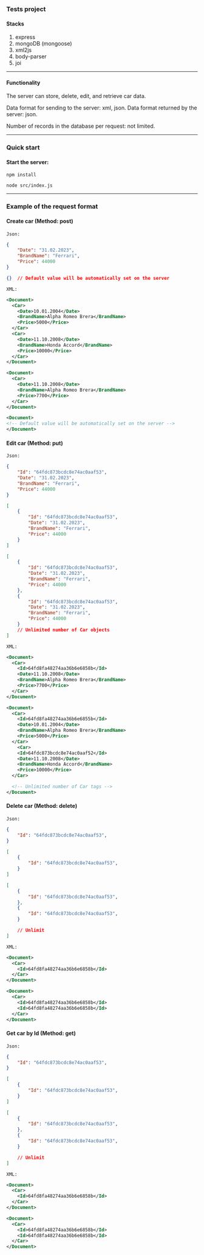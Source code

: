 ### Tests project

#### Stacks

1. express
2. mongoDB (mongoose)
3. xml2js
4. body-parser
5. joi

---

#### Functionality

The server can store, delete, edit, and retrieve car data.

Data format for sending to the server: xml, json.
Data format returned by the server: json.

Number of records in the database per request: not limited.

---

### Quick start

#### Start the server:

```JS
npm install
```

```JS
node src/index.js
```

---

### Example of the request format

#### Create car (Method: post)

`Json:`

```JSON
{
    "Date": "31.02.2023",
    "BrandName": "Ferrari",
    "Price": 44000
}
```

```JSON
{}  // Default value will be automatically set on the server
```

`XML:`

```XML
<Document>
  <Car>
    <Date>10.01.2004</Date>
    <BrandName>Alpha Romeo Brera</BrandName>
    <Price>5000</Price>
  </Car>
  <Car>
    <Date>11.10.2008</Date>
    <BrandName>Honda Accord</BrandName>
    <Price>10000</Price>
  </Car>
</Document>
```

```XML
<Document>
  <Car>
    <Date>11.10.2008</Date>
    <BrandName>Alpha Romeo Brera</BrandName>
    <Price>7700</Price>
  </Car>
</Document>
```

```XML
<Document>
<!-- Default value will be automatically set on the server -->
</Document>
```

#### Edit car (Method: put)

`Json:`

```JSON
{
    "Id": "64fdc873bcdc8e74ac0aaf53",
    "Date": "31.02.2023",
    "BrandName": "Ferrari",
    "Price": 44000
}
```

```JSON
[
    {
        "Id": "64fdc873bcdc8e74ac0aaf53",
        "Date": "31.02.2023",
        "BrandName": "Ferrari",
        "Price": 44000
    }
]
```

```JSON
[
    {
        "Id": "64fdc873bcdc8e74ac0aaf53",
        "Date": "31.02.2023",
        "BrandName": "Ferrari",
        "Price": 44000
    },
    {
        "Id": "64fdc873bcdc8e74ac0aaf53",
        "Date": "31.02.2023",
        "BrandName": "Ferrari",
        "Price": 44000
    }
    // Unlimited number of Car objects
]
```

`XML:`

```XML
<Document>
  <Car>
    <Id>64fd8fa48274aa36b6e6858b</Id>
    <Date>11.10.2008</Date>
    <BrandName>Alpha Romeo Brera</BrandName>
    <Price>7700</Price>
  </Car>
</Document>
```

```XML
<Document>
  <Car>
    <Id>64fd8fa48274aa36b6e6855b</Id>
    <Date>10.01.2004</Date>
    <BrandName>Alpha Romeo Brera</BrandName>
    <Price>5000</Price>
  </Car>
    <Car>
    <Id>64fdc873bcdc8e74ac0aaf52</Id>
    <Date>11.10.2008</Date>
    <BrandName>Honda Accord</BrandName>
    <Price>10000</Price>
  </Car>

  <!-- Unlimited number of Car tags -->
</Document>
```

#### Delete car (Method: delete)

`Json:`

```JSON
{
    "Id": "64fdc873bcdc8e74ac0aaf53",
}
```

```JSON
[
    {
        "Id": "64fdc873bcdc8e74ac0aaf53",
    }
]
```

```JSON
[
    {
        "Id": "64fdc873bcdc8e74ac0aaf53",
    },
    {
        "Id": "64fdc873bcdc8e74ac0aaf53",
    }

    // Unlimit
]
```

`XML:`

```XML
<Document>
  <Car>
    <Id>64fd8fa48274aa36b6e6858b</Id>
  </Car>
</Document>
```

```XML
<Document>
  <Car>
    <Id>64fd8fa48274aa36b6e6858b</Id>
    <Id>64fd8fa48274aa36b6e6858b</Id>
  </Car>
</Document>
```

#### Get car by Id (Method: get)

`Json:`

```JSON
{
    "Id": "64fdc873bcdc8e74ac0aaf53",
}
```

```JSON
[
    {
        "Id": "64fdc873bcdc8e74ac0aaf53",
    }
]
```

```JSON
[
    {
        "Id": "64fdc873bcdc8e74ac0aaf53",
    },
    {
        "Id": "64fdc873bcdc8e74ac0aaf53",
    }

    // Unlimit
]
```

`XML:`

```XML
<Document>
  <Car>
    <Id>64fd8fa48274aa36b6e6858b</Id>
  </Car>
</Document>
```

```XML
<Document>
  <Car>
    <Id>64fd8fa48274aa36b6e6858b</Id>
    <Id>64fd8fa48274aa36b6e6858b</Id>
  </Car>
</Document>
```
